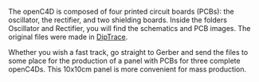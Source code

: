 The openC4D is composed of four printed circuit boards (PCBs): the oscillator, the rectifier, and two shielding boards. Inside the folders Oscillator and Rectifier, you will find the schematics and PCB images. The original files were made in [DipTrace](https://diptrace.com/download/download-diptrace/).

Whether you wish a fast track, go straight to Gerber and send the files to some place for the production of a panel with PCBs for three complete openC4Ds. This 10x10cm panel is more convenient for mass production.
